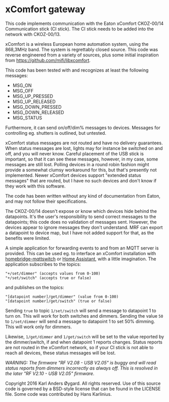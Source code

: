 xComfort gateway
================

This code implements communication with the Eaton xComfort CKOZ-00/14
Communication stick (CI stick).  The CI stick needs to be added into
the network with CKOZ-00/13.

xComfort is a wireless European home automation system, using the
868,3MHz band.  The system is regrettably closed source.  This code
was reverse engineered from a variety of sources, plus some initial
inspiration from <https://github.com/mifi/libxcomfort>.

This code has been tested with and recognizes at least the following
messages:

 * MSG_ON
 * MSG_OFF
 * MSG_UP_PRESSED
 * MSG_UP_RELEASED
 * MSG_DOWN_PRESSED
 * MSG_DOWN_RELEASED
 * MSG_STATUS

Furthermore, it can send on/off/dim% messages to devices.  Messages
for controlling eg. shutters is outlined, but untested.

xComfort status messages are not routed and have no delivery
guarantees.  When status messages are lost, lights may for instance be
switched on and off, and you will never know.  Careful placement of
the USB stick is important, so that it can see these messages,
however, in my case, some messages are still lost.  Polling devices in
a round robin fashion might provide a somewhat clumsy workaround for
this, but that's presently not implemented.  Newer xComfort devices
support "extended status messages" that are routed, but I have no such
devices and don't know if they work with this software.

The code has been written without any kind of documentation from
Eaton, and may not follow their specifications.

The CKOZ-00/14 doesn't expose or know which devices hide behind the
datapoints.  It's the user's responsibility to send correct messages
to the datapoints; this code does no validation of messages sent.
However, the devices appear to ignore messages they don't understand.
MRF can export a datapoint to device map, but I have not added support
for that, as the benefits were limited.

A simple application for forwarding events to and from an MQTT server is
provided.  This can be used eg. to interface an xComfort installation with
[homebridge-mqttswitch](https://github.com/ilcato/homebridge-mqttswitch)
or [Home Assistant](https://home-assistant.io/), with a little imagination.
The application subscribes to the topics:

    "+/set/dimmer" (accepts values from 0-100)
    "+/set/switch" (accepts true or false)

and publishes on the topics:

    "[datapoint number]/get/dimmer" (value from 0-100)
    "[datapoint number]/get/switch" (true or false)

Sending `true` to topic `1/set/switch` will send a message to
datapoint 1 to turn on.  This will work for both switches and dimmers.
Sending the value `50` to `1/set/dimmer` will send a message to
datapoint 1 to set 50% dimming.  This will work only for dimmers.

Likewise, `1/get/dimmer` and `1/get/switch` will be set to the value
reported by the dimmer/switch, if and when datapoint 1 reports
changes.  Status reports are not routed in the xComfort network, so if
your CI stick is not able to reach all devices, these status messages
will be lost.

_WARNING: The firmware "RF V2.08 - USB V2.05" is buggy and will read
status reports from dimmers incorrectly as always off.  This is
resolved in the later "RF V2.10 - USB V2.05" firmware._

Copyright 2016 Karl Anders Øygard. All rights reserved.  Use of this
source code is governed by a BSD-style license that can be found in
the LICENSE file.  Some code was contributed by Hans Karlinius.
